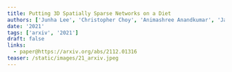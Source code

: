 ```yaml
---
title: Putting 3D Spatially Sparse Networks on a Diet
authors: ['Junha Lee', 'Christopher Choy', 'Animashree Anandkumar', 'Jaesik Park']
date: '2021'
tags: ['arxiv', '2021']
draft: false
links:
  - paper@https://arxiv.org/abs/2112.01316
teaser: /static/images/21_arxiv.jpeg
---
```

